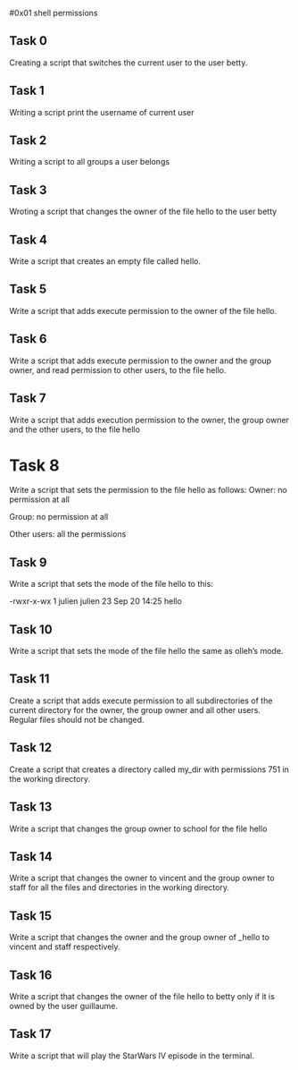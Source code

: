 #0x01 shell permissions

## Task 0
Creating a script that switches the current user to the user betty.
## Task 1
Writing a script print the username of current user
## Task 2
Writing a script to all groups a user belongs
## Task 3
Wroting a script that changes the owner of the file hello to the user betty
## Task 4
Write a script that creates an empty file called hello.
## Task 5
Write a script that adds execute permission to the owner of the file hello.
## Task 6
Write a script that adds execute permission to the owner and the group owner, and read permission to other users, to the file hello.
## Task 7
Write a script that adds execution permission to the owner, the group owner and the other users, to the file hello
# Task 8
Write a script that sets the permission to the file hello as follows: Owner: no permission at all

Group: no permission at all

Other users: all the permissions
## Task 9
Write a script that sets the mode of the file hello to this:

-rwxr-x-wx 1 julien julien 23 Sep 20 14:25 hello
## Task 10
Write a script that sets the mode of the file hello the same as olleh’s mode.
## Task 11
Create a script that adds execute permission to all subdirectories of the current directory for the owner, the group owner and all other users. Regular files should not be changed.
## Task 12
Create a script that creates a directory called my_dir with permissions 751 in the working directory.
## Task 13
Write a script that changes the group owner to school for the file hello
## Task 14
Write a script that changes the owner to vincent and the group owner to staff for all the files and directories in the working directory.
## Task 15
Write a script that changes the owner and the group owner of _hello to vincent and staff respectively.
## Task 16
Write a script that changes the owner of the file hello to betty only if it is owned by the user guillaume.
## Task 17
Write a script that will play the StarWars IV episode in the terminal.
